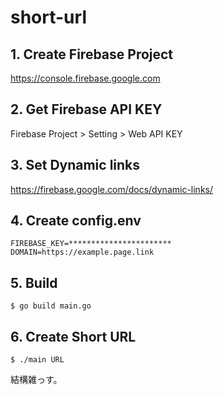 # short-url

## 1. Create Firebase Project
https://console.firebase.google.com

## 2. Get Firebase API KEY
Firebase Project > Setting > Web API KEY

## 3. Set Dynamic links
https://firebase.google.com/docs/dynamic-links/

## 4. Create config.env
```
FIREBASE_KEY=***********************
DOMAIN=https://example.page.link
```

## 5. Build
```terminal
$ go build main.go
```

## 6. Create Short URL
```terminal
$ ./main URL
```

結構雑っす。
